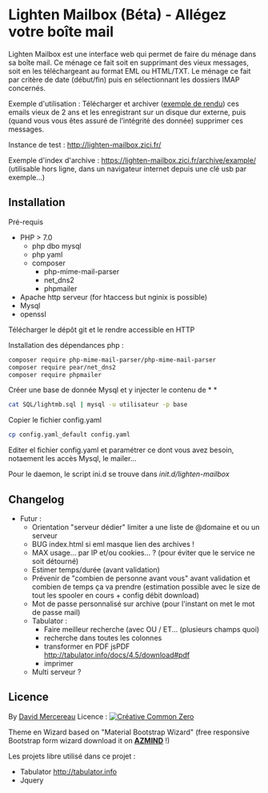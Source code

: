 # Lighten Mailbox (Béta) - Allégez votre boîte mail

Lighten Mailbox est une interface web qui permet de faire du ménage dans sa boîte mail. Ce ménage ce fait  soit en supprimant des vieux messages, soit en les téléchargeant au format EML ou HTML/TXT. Le ménage ce fait par critère de date (début/fin)  puis en sélectionnant les dossiers IMAP concernés.

Exemple d'utilisation : Télécharger et archiver ([exemple de rendu](https://lighten-mailbox.zici.fr/archive/example/)) ces emails vieux de 2 ans et les enregistrant sur un disque dur externe, puis (quand vous vous êtes assuré de l’intégrité des donnée) supprimer ces messages.

Instance de test : http://lighten-mailbox.zici.fr/

Exemple d'index d'archive : https://lighten-mailbox.zici.fr/archive/example/ (utilisable hors ligne, dans un navigateur internet depuis une clé usb par exemple...)

## Installation

Pré-requis

* PHP > 7.0
  * php dbo mysql
  * php yaml
  * composer
    * php-mime-mail-parser
    * net_dns2
    * phpmailer
* Apache http serveur (for htaccess but nginix is possible)
* Mysql
* openssl

Télécharger le dépôt git et le rendre accessible en HTTP

Installation des dépendances php : 

```bash
composer require php-mime-mail-parser/php-mime-mail-parser
composer require pear/net_dns2
composer require phpmailer
```

Créer une base de donnée Mysql et y injecter le contenu de  *	*

```bash
cat SQL/lightmb.sql | mysql -u utilisateur -p base
```

Copier le fichier config.yaml

```bash
cp config.yaml_default config.yaml
```

Editer el fichier config.yaml et paramétrer ce dont vous avez besoin, notaement les accès Mysql, le mailer...

Pour le daemon, le script ini.d se trouve dans *init.d/lighten-mailbox*

## Changelog

* Futur :
  * Orientation "serveur dédier" limiter a une liste de @domaine et ou un serveur
  * BUG index.html si eml masque lien des archives !
  * MAX usage... par IP et/ou cookies... ? (pour éviter que le service ne soit détourné)
  * Estimer temps/durée  (avant validation)
  * Prévenir de "combien de personne avant vous" avant validation et combien de temps ça va prendre (estimation possible avec le size de tout les spooler en cours + config débit download)
  * Mot de passe personnalisé sur archive (pour l'instant on met le mot de passe mail)
  * Tabulator : 
    * Faire meilleur recherche (avec OU / ET...  (plusieurs champs quoi)
    * recherche dans toutes les colonnes
    * transformer en PDF jsPDF http://tabulator.info/docs/4.5/download#pdf
    * imprimer
  * Multi serveur ?

## Licence 

By [David Mercereau](https://david.mercereau.info)  Licence : [![Créative Common Zero](https://lighten-mailbox.zici.fr/assets/img/CC-Zero-badge.svg)](https://creativecommons.org/publicdomain/zero/1.0/deed.fr) 

Theme en Wizard based on "Material Bootstrap Wizard" (free responsive Bootstrap form wizard download it on <a href="http://azmind.com"><strong>AZMIND</strong></a> !)

Les projets libre utilisé dans ce projet : 

* Tabulator http://tabulator.info
* Jquery